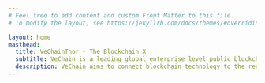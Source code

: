 ```yaml
---
# Feel free to add content and custom Front Matter to this file.
# To modify the layout, see https://jekyllrb.com/docs/themes/#overriding-theme-defaults

layout: home
masthead:
  title: VeChainThor - The Blockchain X
  subtitle: VeChain is a leading global enterprise level public blockchain platform.
  description: VeChain aims to connect blockchain technology to the real world by providing a comprehensive governance structure, a robust economic model as well as advanced IoT integration, and pioneers in real world applications.
---
```

